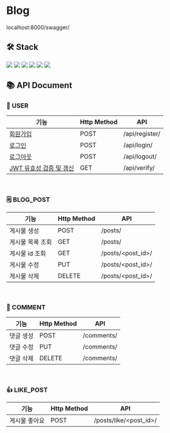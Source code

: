 # Blog
localhost:8000/swagger/


## 🛠 Stack
<img src="https://img.shields.io/badge/Python-blue?style=flat-square&logo=python&logoColor=white"/> <img src="https://img.shields.io/badge/Django-0C3C26?style=flat-square&logo=django&logoColor=white"/> <img src="https://img.shields.io/badge/MySQL-4479A1?style=flat-square&logo=MySQL&logoColor=white"/> <img src="https://img.shields.io/badge/DRF-red?style=flat-square&logo=django&logoColor=white"/> <img src="https://img.shields.io/badge/pytest-0A9EDC?style=flat-square&logo=pytest&logoColor=white"/> <img src="https://img.shields.io/badge/simple_jwt-black?style=flat-square&logo=JSON Web Tokens&logoColor=white"/>

## 📚 API Document
### 👤 USER
| 기능                                                                                                                                   |Http Method| API          |
|--------------------------------------------------------------------------------------------------------------------------------------|---|--------------|
| [회원가입](https://github.com/junhopark97/project/blob/447ec70c84b6d691787d9fc55c3343557541db5b/accounts/serializers.py#L19)             |POST| /api/register/ |
| [로그인](https://github.com/junhopark97/project/blob/447ec70c84b6d691787d9fc55c3343557541db5b/accounts/views.py#L17)                    |POST| /api/login/    |
| [로그아웃](https://github.com/junhopark97/project/blob/447ec70c84b6d691787d9fc55c3343557541db5b/accounts/views.py#L69)                   |POST| /api/logout/   |
| [JWT 유효성 검증 및 갱신](https://github.com/junhopark97/project/blob/447ec70c84b6d691787d9fc55c3343557541db5b/accounts/serializers.py#L100) |GET| /api/verify/   |

<br />

### 🗒 BLOG_POST
| 기능 |Http Method| API |
|-----|---|------|
| 게시물 생성 |POST| /posts/ |
| 게시물 목록 조회 |GET| /posts/ |
| 게시물 id 조회 |GET| /posts/<post_id>/ |
| 게시물 수정 |PUT| /posts/<post_id>/ |
| 게시물 삭제 |DELETE| /posts/<post_id>/ |

<br />

### 📝 COMMENT
| 기능    |Http Method| API |
|-------|---|------|
| 댓글 생성 |POST| /comments/ |
| 댓글 수정 |PUT| /comments/ |
| 댓글 삭제 |DELETE| /comments/ |

<br />

### 👍 LIKE_POST
| 기능 |Http Method| API |
|-----|---|------|
| 게시물 좋아요 |POST| /posts/like/<post_id>/ |


<br />
